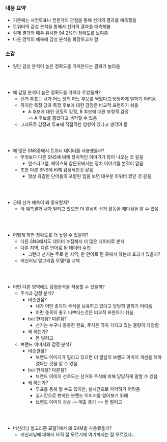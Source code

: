 ### 내용 요약

 - 기존에는 사전투표나 전문가의 관점을 통해 선거의 결과를 예측했음
 - 트위터의 감성 분석을 통해서 선거의 결과를 예측해봄
 - 실제 결과와 매우 유사한 94.2%의 정확도를 보여줌
 - 다른 영역의 예측에 감성 분석을 확장하고자 함


### 소감
- 일단 감성 분석이 높은 정확도를 가져온다는 결과가 놀라움
<br>
<br>

- 왜 감정 분석이 높은 정확도를 가져다 주었을까?
  - 선거 투표는 내가 어느 당의 어느 후보를 찍었다고 당당하게 말하기 어려움
  - 하지만 특정 당과 특정 후보에 대한 감정은 비교적 표현하기 쉬움
    - A 후보에 대한 긍정적 감정, B 후보에 대한 부정적 감정 <br> -> A 후보를 뽑았다고 생각할 수 있음
  - 그러므로 감정과 투표에 직접적인 영향이 있다고 생각이 듦
<br>
<br>

- 왜 많은 SNS중에서 트위터 데이터를 사용했을까?
  - 무엇보다 다른 SNS에 비해 정치적인 이야기가 많이 나오는 것 같음
    - 인스타그램, 페이스북 같은곳에서는 정치 이야기를 본적이 없음
  - 또한 다른 SNS에 비해 감정적인것 같음
    - 항상 과감한 단어들의 포함된 밈을 보면 대부분 트위터 였던 것 같음
<br>
<br>

- 근데 선거 예측이 왜 중요할지?
  - 아 예측결과 내가 밀리고 있으면 더 열심히 선거 활동을 해야됨을 알 수 있음
<br>
<br>

- 어떻게 하면 정확도를 더 높일 수 있을까?
  - 다른 SNS에서도 데이터 수집해서 더 많은 데이터로 분석
  - 다른 지역, 다른 언어로 된 데이터 수집
    - 그런데 선거는 주로 한 지역, 한 언어로 된 곳에서 하는데 효과가 있을까?
  - 머신러닝 알고리즘 모델?을 교체
<br>
<br>

- 어떤 다른 영역에도 감정분석을 적용할 수 있을까?
  - 주식과 감정 분석?
    - 비슷한점?
      - 내가 어떤 종목의 주식을 보유하고 있다고 당당히 말하기 어려움
      - 어떤 종목이 좋고 나쁘다는것은 비교적 표현하기 쉬움
    - but 한계점? 다른점?
      - 선거는 누구나 동등한 한표, 주식은 각자 가지고 있는 물량이 다양함
    - 왜 하는가?
      - 돈 벌려고
  - 브랜드 이미지와 감정 분석?
    - 비슷한점?
      - 브랜드 이미지가 밀리고 있으면 더 열심히 브랜드 이미지 개선을 해야겠다는 것을 알 수 있음
    - but 한계점? 다른점?
      - 브랜드 이미지 선호도는 선거와 주식에 비해 당당하게 말할 수 있음
    - 왜 하는가?
      - 투표를 통해 할 수도 있지만, 실시간으로 파악하기 어려움
      - 실시간으로 변하는 브랜드 이미지를 알아보기 위해
      - 브랜드 이미지 상승 -> 매출 증가 => 돈 벌려고
<br>
<br>

- 머신러닝 알고리즘 모델?에서 왜 SVM을 사용했을까?
  - 머신러닝에 대해서 아직 잘 모르기에 여기까지는 잘 모르겠다..